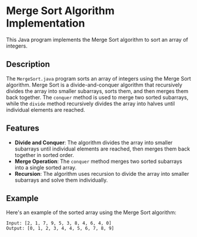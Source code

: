 # Merge Sort Algorithm Implementation

This Java program implements the Merge Sort algorithm to sort an array of integers.

## Description

The `MergeSort.java` program sorts an array of integers using the Merge Sort algorithm. Merge Sort is a divide-and-conquer algorithm that recursively divides the array into smaller subarrays, sorts them, and then merges them back together. The `conquer` method is used to merge two sorted subarrays, while the `divide` method recursively divides the array into halves until individual elements are reached.

## Features

- **Divide and Conquer**: The algorithm divides the array into smaller subarrays until individual elements are reached, then merges them back together in sorted order.
- **Merge Operation**: The `conquer` method merges two sorted subarrays into a single sorted array.
- **Recursion**: The algorithm uses recursion to divide the array into smaller subarrays and solve them individually.

## Example
Here's an example of the sorted array using the Merge Sort algorithm:

```
Input: [2, 1, 7, 9, 5, 3, 8, 4, 6, 4, 0]
Output: [0, 1, 2, 3, 4, 4, 5, 6, 7, 8, 9]
